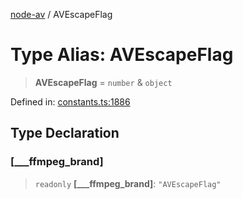 [node-av](../globals.md) / AVEscapeFlag

# Type Alias: AVEscapeFlag

> **AVEscapeFlag** = `number` & `object`

Defined in: [constants.ts:1886](https://github.com/seydx/av/blob/f8631fc881b394300b1479f511d55cf1c370a87f/src/constants/constants.ts#L1886)

## Type Declaration

### \[\_\_\_ffmpeg\_brand\]

> `readonly` **\[\_\_\_ffmpeg\_brand\]**: `"AVEscapeFlag"`
